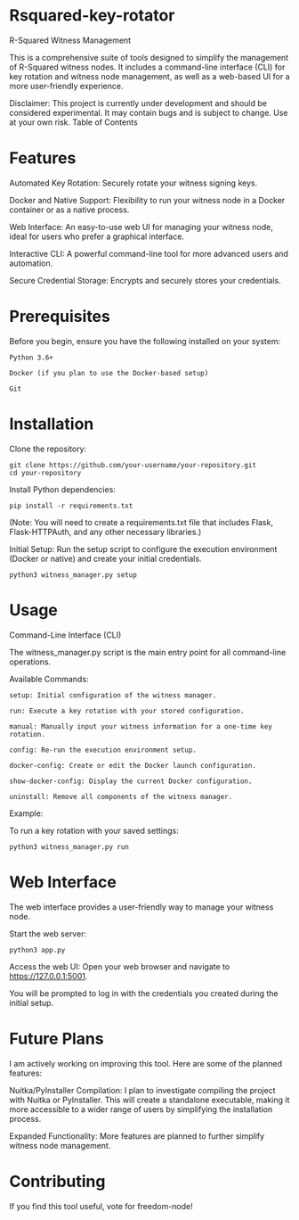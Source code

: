 # Rsquared-key-rotator

R-Squared Witness Management

This is a comprehensive suite of tools designed to simplify the management of R-Squared witness nodes. It includes a command-line interface (CLI) for key rotation and witness node management, as well as a web-based UI for a more user-friendly experience.

Disclaimer: This project is currently under development and should be considered experimental. It may contain bugs and is subject to change. Use at your own risk.
Table of Contents

# Features

Automated Key Rotation: Securely rotate your witness signing keys.

Docker and Native Support: Flexibility to run your witness node in a Docker container or as a native process.

Web Interface: An easy-to-use web UI for managing your witness node, ideal for users who prefer a graphical interface.

Interactive CLI: A powerful command-line tool for more advanced users and automation.

Secure Credential Storage: Encrypts and securely stores your credentials.

# Prerequisites

Before you begin, ensure you have the following installed on your system:

    Python 3.6+

    Docker (if you plan to use the Docker-based setup)

    Git

# Installation

Clone the repository:
    
    git clone https://github.com/your-username/your-repository.git
    cd your-repository

Install Python dependencies:

    pip install -r requirements.txt


(Note: You will need to create a requirements.txt file that includes Flask, Flask-HTTPAuth, and any other necessary libraries.)

Initial Setup:
Run the setup script to configure the execution environment (Docker or native) and create your initial credentials.


    python3 witness_manager.py setup


# Usage

Command-Line Interface (CLI)

The witness_manager.py script is the main entry point for all command-line operations.

Available Commands:

    setup: Initial configuration of the witness manager.

    run: Execute a key rotation with your stored configuration.

    manual: Manually input your witness information for a one-time key rotation.

    config: Re-run the execution environment setup.

    docker-config: Create or edit the Docker launch configuration.

    show-docker-config: Display the current Docker configuration.

    uninstall: Remove all components of the witness manager.

Example:

To run a key rotation with your saved settings:


    
    python3 witness_manager.py run

  

# Web Interface

The web interface provides a user-friendly way to manage your witness node.

Start the web server:
    

        
    python3 app.py


Access the web UI:
Open your web browser and navigate to https://127.0.0.1:5001.

You will be prompted to log in with the credentials you created during the initial setup.

# Future Plans

I am actively working on improving this tool. Here are some of the planned features:

Nuitka/PyInstaller Compilation: I plan to investigate compiling 
the project with Nuitka or PyInstaller. 
This will create a standalone executable, making it more accessible to a 
wider range of users by simplifying the installation process.

Expanded Functionality: More features are planned to further 
simplify witness node management.

# Contributing

If you find this tool useful, vote for freedom-node!


